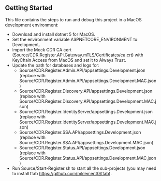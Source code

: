## Getting Started
This file contains the steps to run and debug this project in a MacOS development environment:

- Download and install dotnet 5 for MacOS.
- Set the environment variable ASPNETCORE_ENVIRONMENT to Development.
- Import the Mock CDR CA cert (Source/CDR.Register.API.Gateway.mTLS/Certificates/ca.crt) with KeyChain Access from MacOS and set it to Always Trust.
- Update the path for databases and logs for: 
    * Source/CDR.Register.Admin.API/appsettings.Development.json (replace with Source/CDR.Register.Admin.API/appsettings.Development.MAC.json)
    * Source/CDR.Register.Discovery.API/appsettings.Development.json (replace with Source/CDR.Register.Discovery.API/appsettings.Development.MAC.json)
    * Source/CDR.Register.IdentityServer/appsettings.Development.json (replace with Source/CDR.Register.IdentityServer/appsettings.Development.MAC.json)
    * Source/CDR.Register.SSA.API/appsettings.Development.json (replace with Source/CDR.Register.SSA.API/appsettings.Development.MAC.json)
    * Source/CDR.Register.Status.API/appsettings.Development.json (replace with Source/CDR.Register.Status.API/appsettings.Development.MAC.json)
- Run Source/Start-Register.sh to start all the sub-projects (you may need to install ttab https://github.com/mklement0/ttab).